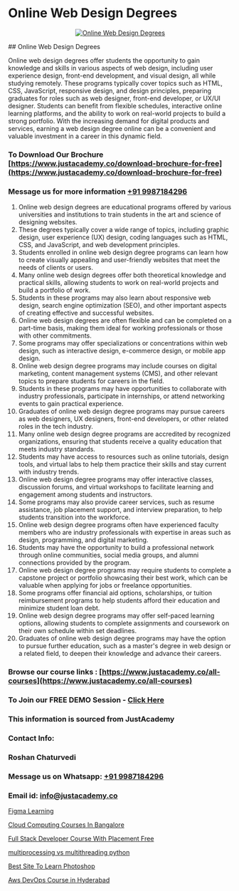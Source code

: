# Online Web Design Degrees

<p align="center">
  <a href="https://justacademy.co/all-courses">
    <img src="https://i.ibb.co/P5KtSQ2/ui-ux.png" alt="Online Web Design Degrees">
  </a>
</p>
## Online Web Design Degrees

Online web design degrees offer students the opportunity to gain knowledge and skills in various aspects of web design, including user experience design, front-end development, and visual design, all while studying remotely. These programs typically cover topics such as HTML, CSS, JavaScript, responsive design, and design principles, preparing graduates for roles such as web designer, front-end developer, or UX/UI designer. Students can benefit from flexible schedules, interactive online learning platforms, and the ability to work on real-world projects to build a strong portfolio. With the increasing demand for digital products and services, earning a web design degree online can be a convenient and valuable investment in a career in this dynamic field.
### To Download Our Brochure [https://www.justacademy.co/download-brochure-for-free](https://www.justacademy.co/download-brochure-for-free)
### Message us for more information [+91 9987184296](https://api.whatsapp.com/send?phone=919987184296)
1) Online web design degrees are educational programs offered by various universities and institutions to train students in the art and science of designing websites.
2) These degrees typically cover a wide range of topics, including graphic design, user experience (UX) design, coding languages such as HTML, CSS, and JavaScript, and web development principles.
3) Students enrolled in online web design degree programs can learn how to create visually appealing and user-friendly websites that meet the needs of clients or users.
4) Many online web design degrees offer both theoretical knowledge and practical skills, allowing students to work on real-world projects and build a portfolio of work.
5) Students in these programs may also learn about responsive web design, search engine optimization (SEO), and other important aspects of creating effective and successful websites.
6) Online web design degrees are often flexible and can be completed on a part-time basis, making them ideal for working professionals or those with other commitments.
7) Some programs may offer specializations or concentrations within web design, such as interactive design, e-commerce design, or mobile app design.
8) Online web design degree programs may include courses on digital marketing, content management systems (CMS), and other relevant topics to prepare students for careers in the field.
9) Students in these programs may have opportunities to collaborate with industry professionals, participate in internships, or attend networking events to gain practical experience.
10) Graduates of online web design degree programs may pursue careers as web designers, UX designers, front-end developers, or other related roles in the tech industry.
11) Many online web design degree programs are accredited by recognized organizations, ensuring that students receive a quality education that meets industry standards.
12) Students may have access to resources such as online tutorials, design tools, and virtual labs to help them practice their skills and stay current with industry trends.
13) Online web design degree programs may offer interactive classes, discussion forums, and virtual workshops to facilitate learning and engagement among students and instructors.
14) Some programs may also provide career services, such as resume assistance, job placement support, and interview preparation, to help students transition into the workforce.
15) Online web design degree programs often have experienced faculty members who are industry professionals with expertise in areas such as design, programming, and digital marketing.
16) Students may have the opportunity to build a professional network through online communities, social media groups, and alumni connections provided by the program.
17) Online web design degree programs may require students to complete a capstone project or portfolio showcasing their best work, which can be valuable when applying for jobs or freelance opportunities.
18) Some programs offer financial aid options, scholarships, or tuition reimbursement programs to help students afford their education and minimize student loan debt.
19) Online web design degree programs may offer self-paced learning options, allowing students to complete assignments and coursework on their own schedule within set deadlines.
20) Graduates of online web design degree programs may have the option to pursue further education, such as a master's degree in web design or a related field, to deepen their knowledge and advance their careers.

### Browse our course links : [https://www.justacademy.co/all-courses](https://www.justacademy.co/all-courses) 
### To Join our FREE DEMO Session - [Click Here](https://www.justacademy.co/register-for-course-demo)


### This information is sourced from JustAcademy
### Contact Info:
### Roshan Chaturvedi
### Message us on Whatsapp: [+91 9987184296](https://api.whatsapp.com/send?phone=919987184296)
### Email id: [info@justacademy.co](mailto:info@justacademy.co)
                
[Figma Learning](https://www.linkedin.com/pulse/figma-learning-justacademy-chicago-noeif?trackingId=ef%2Bg%2BPEoiGfWKP9Rrdlvbw%3D%3D&lipi=urn%3Ali%3Apage%3Ad_flagship3_company_admin%3BPE%2BT5WipQcKTfk6GVPUI1w%3D%3D)

[Cloud Computing Courses In Bangalore](https://www.linkedin.com/pulse/cloud-computing-courses-bangalore-justacademy-jaipur-xetjc?trackingId=h9wHGQX%2FQEM5PllXPqM8gQ%3D%3D&lipi=urn%3Ali%3Apage%3Ad_flagship3_company_admin%3B%2Bj%2BWkU3wSKSQ1R70zcYAcw%3D%3D)

[Full Stack Developer Course With Placement Free](https://medium.com/@akanshapatil/full-stack-developer-course-with-placement-free-ce508c235fe4)

[multiprocessing vs multithreading python](https://medium.com/@namusn/multiprocessing-vs-multithreading-python-4a1f0a482e1a)

[Best Site To Learn Photoshop](https://justacademyin.github.io/justacademy/best-site-to-learn-photoshop)

[Aws DevOps Course in Hyderabad](https://justacademyin.github.io/justacademy/aws-devops-course-in-hyderabad)

